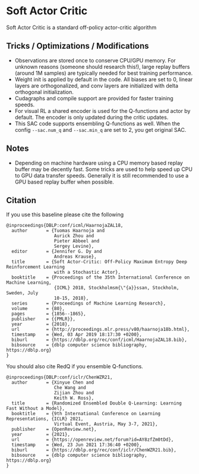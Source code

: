 # Soft Actor Critic

Soft Actor Critic is a standard off-policy actor-critic algorithm

## Tricks / Optimizations / Modifications

- Observations are stored once to conserve CPU/GPU memory. For unknown reasons (someone should research this!), large replay buffers (around 1M samples) are typically needed for best training performance.
- Weight init is applied by default in the code. All biases are set to 0, linear layers are orthogonalized, and conv layers are initialized with delta orthogonal initialization.
- Cudagraphs and compile support are provided for faster training speeds.
- For visual RL a shared encoder is used for the Q-functions and actor by default. The encoder is only updated during the critic updates.
- This SAC code supports ensembling Q-functions as well. When the config `--sac.num_q` and `--sac.min_q` are set to 2, you get original SAC.


## Notes

- Depending on machine hardware using a CPU memory based replay buffer may be decently fast. Some tricks are used to help speed up CPU to GPU data transfer speeds. Generally it is still recommended to use a GPU based replay buffer when possible.

## Citation

If you use this baseline please cite the following

```
@inproceedings{DBLP:conf/icml/HaarnojaZAL18,
  author       = {Tuomas Haarnoja and
                  Aurick Zhou and
                  Pieter Abbeel and
                  Sergey Levine},
  editor       = {Jennifer G. Dy and
                  Andreas Krause},
  title        = {Soft Actor-Critic: Off-Policy Maximum Entropy Deep Reinforcement Learning
                  with a Stochastic Actor},
  booktitle    = {Proceedings of the 35th International Conference on Machine Learning,
                  {ICML} 2018, Stockholmsm{\"{a}}ssan, Stockholm, Sweden, July
                  10-15, 2018},
  series       = {Proceedings of Machine Learning Research},
  volume       = {80},
  pages        = {1856--1865},
  publisher    = {{PMLR}},
  year         = {2018},
  url          = {http://proceedings.mlr.press/v80/haarnoja18b.html},
  timestamp    = {Wed, 03 Apr 2019 18:17:30 +0200},
  biburl       = {https://dblp.org/rec/conf/icml/HaarnojaZAL18.bib},
  bibsource    = {dblp computer science bibliography, https://dblp.org}
}
```

You should also cite RedQ if you ensemble Q-functions.

```
@inproceedings{DBLP:conf/iclr/ChenWZR21,
  author       = {Xinyue Chen and
                  Che Wang and
                  Zijian Zhou and
                  Keith W. Ross},
  title        = {Randomized Ensembled Double Q-Learning: Learning Fast Without a Model},
  booktitle    = {9th International Conference on Learning Representations, {ICLR} 2021,
                  Virtual Event, Austria, May 3-7, 2021},
  publisher    = {OpenReview.net},
  year         = {2021},
  url          = {https://openreview.net/forum?id=AY8zfZm0tDd},
  timestamp    = {Wed, 23 Jun 2021 17:36:40 +0200},
  biburl       = {https://dblp.org/rec/conf/iclr/ChenWZR21.bib},
  bibsource    = {dblp computer science bibliography, https://dblp.org}
}
```